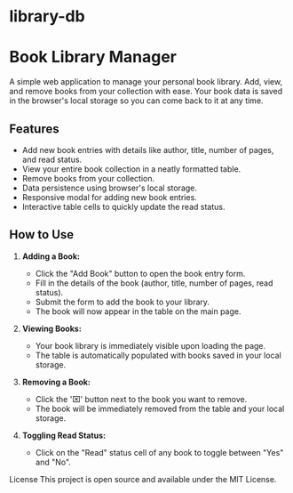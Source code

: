 # library-db

# Book Library Manager

A simple web application to manage your personal book library. Add, view, and remove books from your collection with ease. Your book data is saved in the browser's local storage so you can come back to it at any time.

## Features

- Add new book entries with details like author, title, number of pages, and read status.
- View your entire book collection in a neatly formatted table.
- Remove books from your collection.
- Data persistence using browser's local storage.
- Responsive modal for adding new book entries.
- Interactive table cells to quickly update the read status.

## How to Use

1. **Adding a Book:**
   - Click the "Add Book" button to open the book entry form.
   - Fill in the details of the book (author, title, number of pages, read status).
   - Submit the form to add the book to your library.
   - The book will now appear in the table on the main page.

2. **Viewing Books:**
   - Your book library is immediately visible upon loading the page.
   - The table is automatically populated with books saved in your local storage.

3. **Removing a Book:**
   - Click the '⌧' button next to the book you want to remove.
   - The book will be immediately removed from the table and your local storage.

4. **Toggling Read Status:**
   - Click on the "Read" status cell of any book to toggle between "Yes" and "No".

License
This project is open source and available under the MIT License.
